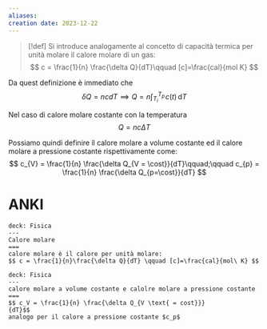 ```yaml
---
aliases: 
creation date: 2023-12-22
---
```


> [!def]
> Si introduce analogamente al concetto di capacità termica per unità molare il calore molare di un gas:
> $$ c = \frac{1}{n} \frac{\delta Q}{dT}\qquad [c]=\frac{cal}{mol K}  $$
> 

Da quest definizione è immediato che
$$ \delta Q = ncdT \implies Q= n \int _{T_{i}}^{T_{p}} \!c(t) \, \mathrm{d}T  $$

Nel caso di calore molare costante con la temperatura
$$ Q = nc\Delta T $$

Possiamo quindi definire il calore molare a volume costante ed il calore molare a pressione costante rispettivamente come:
$$ c_{V} = \frac{1}{n} \frac{\delta Q_{V = \cost}}{dT}\qquad;\qquad c_{p} = \frac{1}{n} \frac{\delta Q_{p=\cost}}{dT} $$


# ANKI

```anki
deck: Fisica
---
Calore molare
===
calore molare è il calore per unità molare:
$$ c = \frac{1}{n}\frac{\delta Q}{dT} \qquad [c]=\frac{cal}{mol\ K} $$
```

```anki
deck: Fisica
---
calore molare a volume costante e calolre molare a pressione costante
===
$$ c_V = \frac{1}{n} \frac{\delta Q_{V \text{ = cost}}}
{dT}$$
analogo per il calore a pressione costante $c_p$
```
